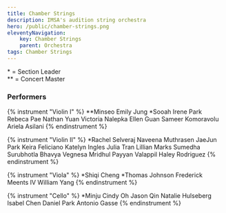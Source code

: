 ```yaml
---
title: Chamber Strings
description: IMSA's audition string orchestra
hero: /public/chamber-strings.png
eleventyNavigation:
    key: Chamber Strings
    parent: Orchestra
tags: Chamber Strings
---
```


\* = Section Leader<br/>
\** = Concert Master

### Performers
{% instrument "Violin I" %}
**Minseo Emily Jung
*Sooah Irene Park
Rebeca Pae
Nathan Yuan
Victoria Nalepka
Ellen Guan
Sameer Komoravolu
Ariela Asilani
{% endinstrument %}

{% instrument "Violin II" %}
*Rachel Selveraj
Naveena Muthrasen
JaeJun Park
Keira Feliciano
Katelyn Ingles
Julia Tran
Lillian Marks
Sumedha Surubhotla
Bhavya Vegnesa
Mridhul Payyan Valappil
Haley Rodriguez
{% endinstrument %}

{% instrument "Viola" %}
*Shiqi Cheng
*Thomas Johnson
Frederick Meents IV
William Yang
{% endinstrument %}

{% instrument "Cello" %}
*Minju Cindy Oh
Jason Qin
Natalie Hulseberg
Isabel Chen
Daniel Park
Antonio Gasse
{% endinstrument %}
